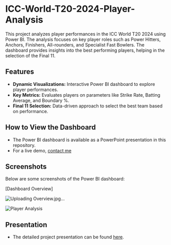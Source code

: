 # ICC-World-T20-2024-Player-Analysis

This project analyzes player performances in the ICC World T20 2024 using Power BI. The analysis focuses on key player roles such as Power Hitters, Anchors, Finishers, All-rounders, and Specialist Fast Bowlers. The dashboard provides insights into the best performing players, helping in the selection of the Final 11.

## Features
- **Dynamic Visualizations:** Interactive Power BI dashboard to explore player performances.
- **Key Metrics:** Evaluates players on parameters like Strike Rate, Batting Average, and Boundary %.
- **Final 11 Selection:** Data-driven approach to select the best team based on performance.

## How to View the Dashboard
- The Power BI dashboard is available as a PowerPoint presentation in this repository.
- For a live demo, [contact me](mailto:n.udayreddy26@gmail.com) 

## Screenshots 
Below are some screenshots of the Power BI dashboard:

[Dashboard Overview]


![Uploading Overview.jpg…]()




![Player Analysis](images/player_analysis.png)

## Presentation
- The detailed project presentation can be found [here](ICC_T20_2024_Player_Analysis.pptx).
